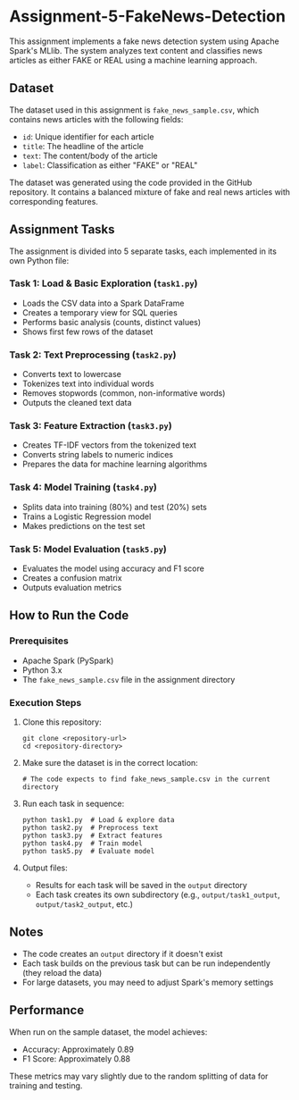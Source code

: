 # Assignment-5-FakeNews-Detection

This assignment implements a fake news detection system using Apache Spark's MLlib. The system analyzes text content and classifies news articles as either FAKE or REAL using a machine learning approach.

## Dataset

The dataset used in this assignment is `fake_news_sample.csv`, which contains news articles with the following fields:
- `id`: Unique identifier for each article
- `title`: The headline of the article
- `text`: The content/body of the article
- `label`: Classification as either "FAKE" or "REAL"

The dataset was generated using the code provided in the GitHub repository. It contains a balanced mixture of fake and real news articles with corresponding features.

## Assignment Tasks

The assignment is divided into 5 separate tasks, each implemented in its own Python file:

### Task 1: Load & Basic Exploration (`task1.py`)
- Loads the CSV data into a Spark DataFrame
- Creates a temporary view for SQL queries
- Performs basic analysis (counts, distinct values)
- Shows first few rows of the dataset

### Task 2: Text Preprocessing (`task2.py`)
- Converts text to lowercase
- Tokenizes text into individual words
- Removes stopwords (common, non-informative words)
- Outputs the cleaned text data

### Task 3: Feature Extraction (`task3.py`)
- Creates TF-IDF vectors from the tokenized text
- Converts string labels to numeric indices
- Prepares the data for machine learning algorithms

### Task 4: Model Training (`task4.py`)
- Splits data into training (80%) and test (20%) sets
- Trains a Logistic Regression model
- Makes predictions on the test set

### Task 5: Model Evaluation (`task5.py`)
- Evaluates the model using accuracy and F1 score
- Creates a confusion matrix
- Outputs evaluation metrics

## How to Run the Code

### Prerequisites
- Apache Spark (PySpark)
- Python 3.x
- The `fake_news_sample.csv` file in the assignment directory

### Execution Steps

1. Clone this repository:
   ```
   git clone <repository-url>
   cd <repository-directory>
   ```

2. Make sure the dataset is in the correct location:
   ```
   # The code expects to find fake_news_sample.csv in the current directory
   ```

3. Run each task in sequence:
   ```
   python task1.py  # Load & explore data
   python task2.py  # Preprocess text
   python task3.py  # Extract features
   python task4.py  # Train model
   python task5.py  # Evaluate model
   ```

4. Output files:
   - Results for each task will be saved in the `output` directory
   - Each task creates its own subdirectory (e.g., `output/task1_output`, `output/task2_output`, etc.)

## Notes

- The code creates an `output` directory if it doesn't exist
- Each task builds on the previous task but can be run independently (they reload the data)
- For large datasets, you may need to adjust Spark's memory settings

## Performance

When run on the sample dataset, the model achieves:
- Accuracy: Approximately 0.89
- F1 Score: Approximately 0.88

These metrics may vary slightly due to the random splitting of data for training and testing.